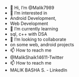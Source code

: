 - 👋 Hi, I’m @Malik7989
- 👀 I’m interested in 
- Android Development, 
- Web Development 
- 🌱 I’m currently learning 
- sql, c++ with DSA
- 💞️ I’m looking to collaborate
- on some web, android projects
- 📫 How to reach me 
- @MalikShaik14611-Twitter
- 📫 How to reach me
- MALIK BASHA S. - LinkedIn 

<!---
Malik7989/Malik7989 is a ✨ special ✨ repository because its `README.md` (this file) appears on your GitHub profile.
You can click the Preview link to take a look at your changes.
--->
